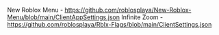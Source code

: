New Roblox Menu - https://github.com/roblosplaya/New-Roblox-Menu/blob/main/ClientAppSettings.json 
Infinite Zoom - https://github.com/roblosplaya/Rblx-Flags/blob/main/ClientSettings.json
